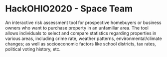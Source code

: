 # HackOHIO2020 - Space Team
An interactive risk assessment tool for prospective homebuyers or business owners who want to purchase property in an unfamiliar area. The tool allows individuals to select and compare statistics regarding properties in various areas, including crime rate, weather patterns, environmental/climate changes; as well as socioeconomic factors like school districts, tax rates, political voting history, etc.
